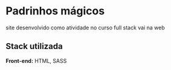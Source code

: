 
# Padrinhos mágicos

site desenvolvido como atividade no curso full stack vai na web


## Stack utilizada

**Front-end:** HTML, SASS

